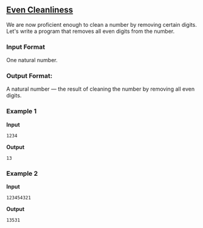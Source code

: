 ## [Even Cleanliness](../../../solutions/2.3/23_q.py)

We are now proficient enough to clean a number by removing certain digits. Let's write a program that removes all even digits from the number.

### Input Format

One natural number.

### Output Format:

A natural number — the result of cleaning the number by removing all even digits.

### Example 1

__Input__
```plaintext
1234
```

__Output__
```plaintext
13
```

### Example 2

__Input__
```plaintext
123454321
```

__Output__
```plaintext
13531
```